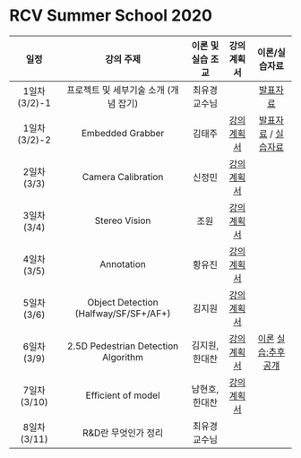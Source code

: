 # RCV Summer School 2020


|  일정  |  강의 주제 |  이론 및 실습 조교 | 강의계획서 | 이론/실습자료 | 
|:--:|:--:|:--:|:--:|:--:|
| 1일차(3/2)-1 |  프로젝트 및 세부기술 소개 (개념 잡기)  | 최유경 교수님 |  | [발표자료](https://github.com/sejong-rcv/2020.RCVWS/blob/master/RCVWS2020_Introduction.pdf) |
| 1일차(3/2)-2 |  Embedded Grabber  | 김태주 | [강의계획서](https://github.com/sejong-rcv/2020.RCVWS/files/4271946/0302.Sejong.RCV.Winter.School.2020.Kim.Tae-joo.docx) | [발표자료](https://github.com/sejong-rcv/2020.RCVWS/blob/master/1%EC%9D%BC%EC%B0%A8_Emdedded_Grabber/Winter%20School.pptx) / [실습자료](https://github.com/sejong-rcv/2020.RCVWS/blob/master/1%EC%9D%BC%EC%B0%A8_Emdedded_Grabber/RCVWS_Embedded-Grabber_tjkim.zip)  |
| 2일차(3/3) |  Camera Calibration  | 신정민 | [강의계획서](https://github.com/sejong-rcv/2020.RCVWS/files/4271947/0303.Sejong.RCV.Winter.School.2020.Shin.Jung-min.docx) |  | 
| 3일차(3/4) |  Stereo Vision  | 조원 | [강의계획서](https://github.com/sejong-rcv/2020.RCVWS/files/4271948/0304.Sejong.RCV.Winter.School.2020.Jo-won.docx) |  | 
| 4일차(3/5) |  Annotation  | 황유진 | [강의계획서](https://github.com/sejong-rcv/2020.RCVWS/files/4271949/0305.Sejong.RCV.Winter.School.2020.yj.docx) |  | 
| 5일차(3/6) |  Object Detection (Halfway/SF/SF+/AF+)  | 김지원 | [강의계획서](https://github.com/sejong-rcv/2020.RCVWS/files/4271950/0306.Sejong.RCV.Winter.School.2020.Kimjiwon.docx) |  | 
| 6일차(3/9) |  2.5D Pedestrian Detection Algorithm  | 김지원, 한대찬 | [강의계획서](https://github.com/sejong-rcv/2020.RCVWS/files/4271951/0309.Sejong.RCV.Winter.School.2020.Han.Dae-chan.docx) | [이론](https://github.com/sejong-rcv/2020.RCVWS/blob/master/5%EC%9D%BC%EC%B0%A8_Object_Detection/RCVWS_2020_%EC%9D%B4%EB%A1%A0_Object_Detection_pdf.pdf) [실습:추후공걔]() | 
| 7일차(3/10) |  Efficient of model  | 남현호, 한대찬 | [강의계획서](https://github.com/sejong-rcv/2020.RCVWS/files/4271952/0310.Sejong.RCV.Winter.School.2020.Nam-hyunho.docx) |  | 
| 8일차(3/11) |   R&D란 무엇인가 정리  | 최유경 교수님 |  |  | 



